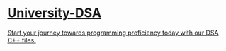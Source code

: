 <h1><a  href="https://github.com/seowala23/University-DSA-Project#university-dsa-project">University-DSA
</h1>
Start your journey towards programming proficiency today with our DSA C++ files.

